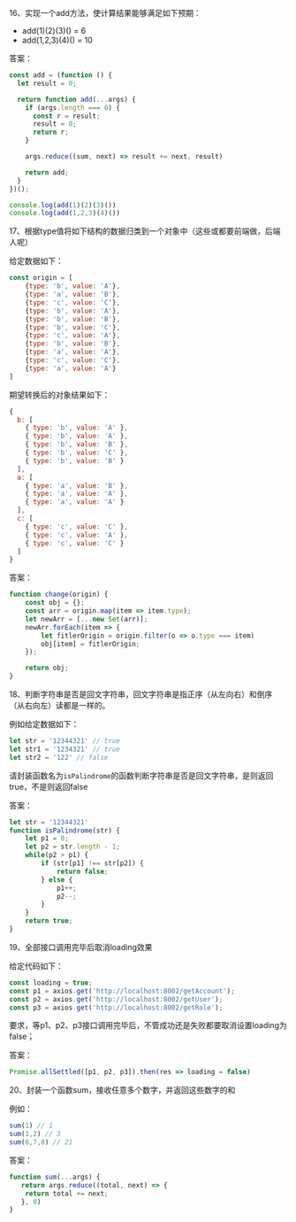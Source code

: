 16、实现一个add方法，使计算结果能够满足如下预期：

* add(1)(2)(3)() = 6
* add(1,2,3)(4)() = 10

答案：

```js
const add = (function () {
  let result = 0;

  return function add(...args) {
    if (args.length === 0) {
      const r = result;
      result = 0;
      return r;
    }

    args.reduce((sum, next) => result += next, result)

    return add;
  }
})();

console.log(add(1)(2)(3)())
console.log(add(1,2,3)(4)())
```



17、根据type值将如下结构的数据归类到一个对象中（这些或都要前端做，后端人呢）

给定数据如下：

```js
const origin = [
    {type: 'b', value: 'A'},
    {type: 'a', value: 'B'},
    {type: 'c', value: 'C'},
    {type: 'b', value: 'A'},
    {type: 'b', value: 'B'},
    {type: 'b', value: 'C'},
    {type: 'c', value: 'A'},
    {type: 'b', value: 'B'},
    {type: 'a', value: 'A'},
    {type: 'c', value: 'C'},
    {type: 'a', value: 'A'}
]
```

期望转换后的对象结果如下：

```js
{
  b: [
    { type: 'b', value: 'A' },
    { type: 'b', value: 'A' },
    { type: 'b', value: 'B' },
    { type: 'b', value: 'C' },
    { type: 'b', value: 'B' }
  ],
  a: [
    { type: 'a', value: 'B' },
    { type: 'a', value: 'A' },
    { type: 'a', value: 'A' }
  ],
  c: [
    { type: 'c', value: 'C' },
    { type: 'c', value: 'A' },
    { type: 'c', value: 'C' }
  ]
}
```

答案：

```js
function change(origin) {
    const obj = {};
    const arr = origin.map(item => item.type);
    let newArr = [...new Set(arr)];
    newArr.forEach(item => {
        let fitlerOrigin = origin.filter(o => o.type === item)
        obj[item] = fitlerOrigin;
    });

    return obj;
}
```



18、判断字符串是否是回文字符串，回文字符串是指正序（从左向右）和倒序（从右向左）读都是一样的。

例如给定数据如下：

```js
let str = '12344321' // true
let str1 = '1234321' // true
let str2 = '122' // false
```

请封装函数名为`isPalindrome`的函数判断字符串是否是回文字符串，是则返回true，不是则返回false

答案：

```js
let str = '12344321'
function isPalindrome(str) {
    let p1 = 0;
    let p2 = str.length - 1;
    while(p2 > p1) {
        if (str[p1] !== str[p2]) {
            return false;
        } else {
            p1++;
            p2--;
        }
    }
    return true;
}
```



19、全部接口调用完毕后取消loading效果

给定代码如下：

```js
const loading = true;
const p1 = axios.get('http://localhost:8002/getAccount');
const p2 = axios.get('http://localhost:8002/getUser');
const p3 = axios.get('http://localhost:8002/getRole');
```

要求，等p1、p2、p3接口调用完毕后，不管成功还是失败都要取消设置loading为false；

答案：

```js
Promise.allSettled([p1, p2, p3]).then(res => loading = false)
```



20、封装一个函数sum，接收任意多个数字，并返回这些数字的和

例如：

```js
sum(1) // 1
sum(1,2) // 3
sum(6,7,8) // 21
```

答案：

```js
function sum(...args) {
   return args.reduce((total, next) => {
    return total += next;
   }, 0)
}
```

